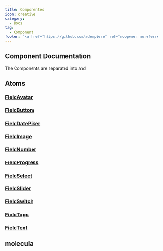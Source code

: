 ```yaml
---
title: Componentes
icon: creative
category:
  - Docs
tag:
  - Component
footer: '<a href="https://github.com/adempiere" rel="noopener noreferrer" target="_blank">ADempiere Community</a> | <a href="https://www.adempiere.io/about/site">About Site</a>'
---
```

## Component Documentation

The Components are separated into <Badge text="Atoms," />  <Badge text="Molecules" /> and <Badge text="Organism" />

<!-- :::: details Code

````md

```vue
```

:::
````

:::: -->

## Atoms

### **[FieldAvatar](Atoms/FieldAvatar/README.md)**
### **[FieldButtom](Atoms/FieldButtom/README.md)**
### **[FieldDatePiker](Atoms/FieldDatePiker/README.md)**
### **[FieldImage](Atoms/FieldImage/README.md)**
### **[FieldNumber](Atoms/FieldNumber/README.md)**
### [FieldProgress](Atoms/FieldProgress/README.md)
### [FieldSelect](Atoms/FieldSelect/README.md)
### [FieldSlider](Atoms/FieldSlider/README.md)
### [FieldSwitch](Atoms/FieldSwitch/README.md)
### [FieldTags](Atoms/FieldTags/README.md)
### [FieldText](Atoms/FieldText/README.md)

## molecula

<!-- ### [paginacion](molecula/paginacion.md) -->
